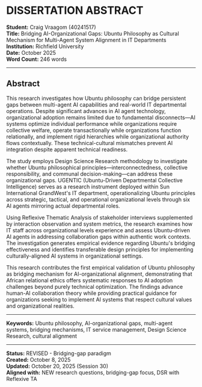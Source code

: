# DISSERTATION ABSTRACT
**Student:** Craig Vraagom (40241517)  
**Title:** Bridging AI-Organizational Gaps: Ubuntu Philosophy as Cultural Mechanism for Multi-Agent System Alignment in IT Departments  
**Institution:** Richfield University  
**Date:** October 2025  
**Word Count:** 246 words

---

## Abstract

This research investigates how Ubuntu philosophy can bridge persistent gaps between multi-agent AI capabilities and real-world IT departmental operations. Despite significant advances in AI agent technology, organizational adoption remains limited due to fundamental disconnects—AI systems optimize individual performance while organizations require collective welfare, operate transactionally while organizations function relationally, and implement rigid hierarchies while organizational authority flows contextually. These technical-cultural mismatches prevent AI integration despite apparent technical readiness.

The study employs Design Science Research methodology to investigate whether Ubuntu philosophical principles—interconnectedness, collective responsibility, and communal decision-making—can address these organizational gaps. UGENTIC (Ubuntu-Driven Departmental Collective Intelligence) serves as a research instrument deployed within Sun International GrandWest's IT department, operationalizing Ubuntu principles across strategic, tactical, and operational organizational levels through six AI agents mirroring actual departmental roles.

Using Reflexive Thematic Analysis of stakeholder interviews supplemented by interaction observation and system metrics, the research examines how IT staff across organizational levels experience and assess Ubuntu-driven AI agents in addressing collaboration gaps within authentic work contexts. The investigation generates empirical evidence regarding Ubuntu's bridging effectiveness and identifies transferable design principles for implementing culturally-aligned AI systems in organizational settings.

This research contributes the first empirical validation of Ubuntu philosophy as bridging mechanism for AI-organizational alignment, demonstrating that African relational ethics offers systematic responses to AI adoption challenges beyond purely technical optimization. The findings advance human-AI collaboration theory while providing practical guidance for organizations seeking to implement AI systems that respect cultural values and organizational realities.

---

**Keywords:** Ubuntu philosophy, AI-organizational gaps, multi-agent systems, bridging mechanisms, IT service management, Design Science Research, cultural alignment

---

**Status:** REVISED - Bridging-gap paradigm  
**Created:** October 8, 2025  
**Updated:** October 20, 2025 (Session 30)  
**Aligned with:** NEW research questions, bridging-gap focus, DSR with Reflexive TA
